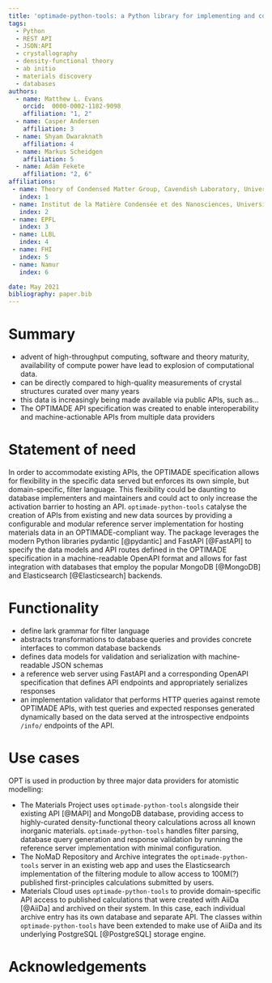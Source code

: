 ```yaml
---
title: 'optimade-python-tools: a Python library for implementing and consuming materials data via OPTIMADE APIs'
tags:
  - Python
  - REST API
  - JSON:API
  - crystallography
  - density-functional theory
  - ab initio
  - materials discovery
  - databases
authors:
  - name: Matthew L. Evans
    orcid:  0000-0002-1182-9098
    affiliation: "1, 2"
  - name: Casper Andersen
    affiliation: 3
  - name: Shyam Dwaraknath
    affiliation: 4
  - name: Markus Scheidgen
    affiliation: 5
  - name: Ádám Fekete
    affiliation: "2, 6"
affiliations:
 - name: Theory of Condensed Matter Group, Cavendish Laboratory, University of Cambridge, J. J. Thomson Avenue, Cambridge, CB3 0HE, U.K.
   index: 1
 - name: Institut de la Matière Condensée et des Nanosciences, Université catholique de Louvain, Chemin des Étoiles 8, Louvain-la-Neuve 1348, Belgium
   index: 2
 - name: EPFL
   index: 3
 - name: LLBL
   index: 4
 - name: FHI
   index: 5
 - name: Namur
   index: 6

date: May 2021
bibliography: paper.bib
---
```


# Summary

<!--Follow similar spiel to OPTIMADE paper:-->
- advent of high-throughput computing, software and theory maturity, availability of compute power have lead to explosion of computational data.
- can be directly compared to high-quality measurements of crystal structures curated over many years
- this data is increasingly being made available via public APIs, such as...
- The OPTIMADE API specification was created to enable interoperability and machine-actionable APIs from multiple data providers

# Statement of need

In order to accommodate existing APIs, the OPTIMADE specification allows for flexibility in the specific data served but enforces its own simple, but domain-specific, filter language.
This flexibility could be daunting to database implementers and maintainers and could act to only increase the activation barrier to hosting an API.
`optimade-python-tools` catalyse the creation of APIs from existing and new data sources by providing a configurable and modular reference server implementation for hosting materials data in an OPTIMADE-compliant way.
The package leverages the modern Python libraries pydantic [@pydantic] and FastAPI [@FastAPI] to specify the data models and API routes defined in the OPTIMADE specification in a machine-readable OpenAPI format and allows for fast integration with databases that employ the popular MongoDB [@MongoDB] and Elasticsearch [@Elasticsearch] backends.

# Functionality

- define lark grammar for filter language
- abstracts transformations to database queries and provides concrete interfaces to common database backends
- defines data models for validation and serialization with machine-readable JSON schemas
- a reference web server using FastAPI and a corresponding OpenAPI specification that defines API endpoints and appropriately serializes responses
- an implementation validator that performs HTTP queries against remote OPTIMADE APIs, with test queries and expected responses generated dynamically based on the data served at the introspective endpoints `/info/` endpoints of the API.

# Use cases

OPT is used in production by three major data providers for atomistic modelling:

- The Materials Project uses `optimade-python-tools` alongside their existing API [@MAPI] and MongoDB database, providing access to highly-curated density-functional theory calculations across all known inorganic materials. `optimade-python-tools` handles filter parsing, database query generation and response validation by running the reference server implementation with minimal configuration.
- The NoMaD Repository and Archive integrates the `optimade-python-tools` server in an existing web app and uses the Elasticsearch implementation of the filtering module to allow access to 100M(?) published first-principles calculations submitted by users.
- Materials Cloud uses `optimade-python-tools` to provide domain-specific API access to published calculations that were created with AiiDa [@AiiDa] and archived on their system. In this case, each individual archive entry has its own database and separate API. The classes within `optimade-python-tools` have been extended to make use of AiiDa and its underlying PostgreSQL [@PostgreSQL] storage engine.

<!-- Could also mention clients/gateway/consortia infrastructure like the dashboard here?
OPT can also be used in client code; one application that the OPTIMADE specification enables is cross-origin queries. The-->

# Acknowledgements
